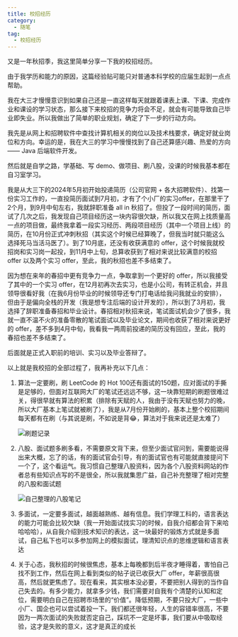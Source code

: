 ```yaml
---
title: 校招经历
category:
  - 随笔
tag:
  - 校招经历
---
```


又是一年秋招季，我这里简单分享一下我的校招经历。

由于我学历和能力的原因，这篇经验贴可能只对普通本科学校的应届生起到一点点帮助。

我在大三才慢慢意识到如果自己还是一直这样每天就跟着课表上课、下课、完成作业和课设的学习状态，那么接下来校招的竞争力将会不足，就会有可能导致自己毕业即失业。所以我做出了简单的职业规划，确定了下一步的行动方向。

我先是从网上和招聘软件中查找计算机相关的岗位以及技术栈要求，确定好就业岗位和方向。幸运的是，我在大三的学习中慢慢找到了自己还算感兴趣、热爱的方向 —— Java 后端软件开发。

然后就是自学之路，学基础、写 demo、做项目、刷八股，没课的时候我基本都在自习室学习。

我是从大三下的2024年5月初开始投递简历（公司官网 + 各大招聘软件）、找第一份实习工作的，一直投简历面试到7月初，才有了个小厂的实习offer，在那里干了2个月，到9月中旬左右，我就辞职准备 all in 秋招了。但投了一段时间的简历，面试了几次之后，我发现自己项目经历这一块内容很欠缺，所以我又在网上找质量高一点的项目做，最终我拿着一段实习经历、两段项目经历（其中一个项目上线）的简历，在10月份正式冲刺秋招（其实这个时候已经算晚了，但我当时就只能这么选择死马当活马医了）。到了10月底，还没有收获满意的 offer，这个时候我就校招岗和实习岗一起投，到11月中上旬，总算收获到了相对来说比较满意的校招 offer 以及两个实习 offer，至此，我的秋招也差不多结束了。

因为想在来年的春招中更有竞争力一点，争取拿到一个更好的 offer，所以我接受了其中的一个实习 offer，在12月初再次去实习，也是小公司，有转正机会，并且领导很看好我（在我6月份毕业的时候领导还专门打电话给我问我就业的安排），但由于是偏向全栈的开发（我是想专注后端的设计开发的），所以到了3月初，我选择了辞职准备春招和毕业设计。春招相对秋招来说，笔试面试机会少了很多，我就一直不温不火的准备零散的笔试面试以及毕业论文，期间也收获了相对来说更好的 offer，差不多到4月中旬，我看我一两周前投递的简历没有回应，至此，我的春招也差不多结束了。

后面就是正式入职前的培训、实习以及毕业答辩了。

以上就是我校招的全部过程了，我再补充以下几点：

1. 算法一定要刷，刷 LeetCode 的 Hot 100还有面试的150题，应对面试的手撕是足够的，但面对互联网大厂的笔试还远远不够，这一块靠短期的刷题很难过关，得很早就有算法的积累（排除有天赋的人，我由于没有天赋也努力的晚，所以大厂基本上笔试就被刷了），我是从7月份开始刷的，基本上整个校招期间每天都有在刷（与其说是刷，不如说是背😂，算法对于我来说还是太难了）

   ![刷题记录](https://chengliuxiang.oss-cn-hangzhou.aliyuncs.com/picgo/leetcode-%20record.png)

2. 八股、面试题多刷多看，不需要原文背下来，但至少面试官问到，需要能说得出来大概，忘了的话，有的面试官会引导，有的面试官也有可能就直接提问下一个了，这个看运气。我习惯自己整理八股资料，因为各个八股资料网站的作者总有些知识点写的不是很全，所以我就集思广益，自己补充整理了相对完整的八股和面试题

   ![自己整理的八股笔记](https://chengliuxiang.oss-cn-hangzhou.aliyuncs.com/picgo/personal-notes.png)

3. 多面试，一定要多面试，越面越熟练、越有信息。我们学理工科的，语言表达的能力可能会比较欠缺（我一开始面试找实习的时候，自我介绍都会背下来哈哈哈哈），从自我介绍到技术知识的表达，这一块最好的锻炼方式就是多面试，自己私下也可以多参加网上的模拟面试，理清知识点的思维逻辑和语言表达
4. 关于心态，我秋招的时候很焦虑，基本上每晚都到后半夜才睡得着，害怕自己找不到工作，然后在网上看到类似的帖子说已收获大厂 offer，年薪很高很高，然后就更焦虑了。现在看来，其实根本没必要，不要把别人得到的当作自己失去的。有多少能力，就拿多少钱，我们需要对自我有个清楚的认知和定位，需要明白自己在招聘市场里的“价值”。降低预期，不要只投大厂，一些中小厂、国企也可以尝试着投一下。我们都还很年轻，人生的容错率很高，不要因为一两次面试的失败就否定自己，踩坑不一定是坏事，我们要从中吸取经验，这才是失败的意义，这才是真正的成长
